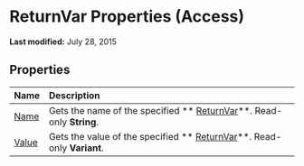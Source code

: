 
# ReturnVar Properties (Access)

 **Last modified:** July 28, 2015


## Properties



|**Name**|**Description**|
|:-----|:-----|
| [Name](3dfd97d0-5d5d-4e03-8445-8488fd37f90e.md)|Gets the name of the specified  ** [ReturnVar](8ad5254d-a249-46ba-ac5d-14943179ce05.md)**. Read-only  **String**.|
| [Value](5602ca62-5fef-4a0d-a092-87edbe5f4749.md)|Gets the value of the specified  ** [ReturnVar](8ad5254d-a249-46ba-ac5d-14943179ce05.md)**. Read-only  **Variant**.|
